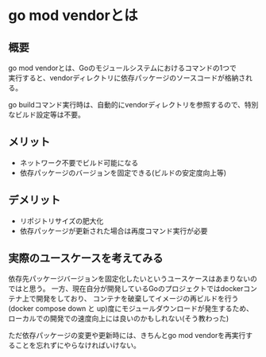 

# go mod vendorとは

## 概要

go mod vendorとは、Goのモジュールシステムにおけるコマンドの1つで　　
実行すると、vendorディレクトリに依存パッケージのソースコードが格納される。

go buildコマンド実行時は、自動的にvendorディレクトリを参照するので、特別なビルド設定等は不要。

## メリット

- ネットワーク不要でビルド可能になる
- 依存パッケージのバージョンを固定できる(ビルドの安定度向上等)

## デメリット

- リポジトリサイズの肥大化
- 依存パッケージが更新された場合は再度コマンド実行が必要

## 実際のユースケースを考えてみる

依存先パッケージバージョンを固定化したいというユースケースはあまりないのではと思う。
一方、現在自分が開発しているGoのプロジェクトではdockerコンテナ上で開発をしており、
コンテナを破棄してイメージの再ビルドを行う(docker compose down と up)度にモジュールダウンロードが発生するため、
ローカルでの開発での速度向上には良いのかもしれない(そう教わった)

ただ依存パッケージの変更や更新時には、きちんとgo mod vendorを再実行することを忘れずにやらなければいけない。


